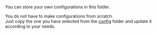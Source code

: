 You can store your own configurations in this folder.

You do not have to make configurations from scratch.  
Just copy the one you have selected from the [config](../config) folder and update it according to your needs.
